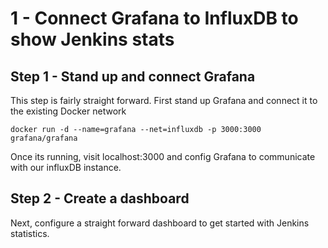 # 1 - Connect Grafana to InfluxDB to show Jenkins stats

## Step 1 - Stand up and connect Grafana

This step is fairly straight forward. First stand up Grafana and connect it to the existing Docker network

```
docker run -d --name=grafana --net=influxdb -p 3000:3000  grafana/grafana
```

Once its running, visit localhost:3000 and config Grafana to communicate with our influxDB instance.

## Step 2 - Create a dashboard

Next, configure a straight forward dashboard to get started with Jenkins statistics. 
